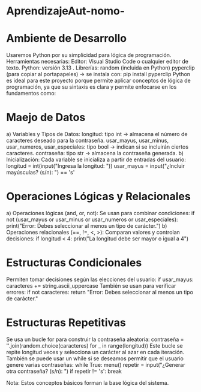 # AprendizajeAut-nomo-
# Ambiente de Desarrollo
Usaremos Python por su simplicidad para lógica de programación.
Herramientas necesarias:
Editor: Visual Studio Code o cualquier editor de texto.
Python: versión 3.13 . 
Librerías:
  random (incluida en Python)
  pyperclip (para copiar al portapapeles) → se instala con: pip install pyperclip
Python es ideal para este proyecto porque permite aplicar conceptos de lógica de programación, ya que su sintaxis es clara y permite enfocarse en los fundamentos como:
# Maejo de Datos 
  a) Variables y Tipos de Datos:
    longitud: tipo int → almacena el número de caracteres deseado para la contraseña.
    usar_mayus, usar_minus, usar_numeros, usar_especiales: tipo bool → indican si se incluirán ciertos caracteres.
    contraseña: tipo str → almacena la contraseña generada.
  b) Inicialización:
    Cada variable se inicializa a partir de entradas del usuario:
    longitud = int(input("Ingresa la longitud: "))
    usar_mayus = input("¿Incluir mayúsculas? (s/n): ") == 's'
# Operaciones Lógicas y Relacionales
  a) Operaciones lógicas (and, or, not):
  Se usan para combinar condiciones:
  if not (usar_mayus or usar_minus or usar_numeros or usar_especiales):
    print("Error: Debes seleccionar al menos un tipo de carácter.")
  b) Operaciones relacionales (==, !=, <, >):
  Comparan valores y controlan decisiones:
  if longitud < 4:
    print("La longitud debe ser mayor o igual a 4")
# Estructuras Condicionales
  Permiten tomar decisiones según las elecciones del usuario:
  if usar_mayus:
    caracteres += string.ascii_uppercase
  También se usan para verificar errores:
  if not caracteres:
    return "Error: Debes seleccionar al menos un tipo de carácter."
# Estructuras Repetitivas
  Se usa un bucle for para construir la contraseña aleatoria:
  contraseña = ''.join(random.choice(caracteres) for _ in range(longitud))
  Este bucle se repite longitud veces y selecciona un carácter al azar en cada iteración.
  También se puede usar un while si se deseamos permitir que el usuario genere varias contraseñas:
  while True:
      menu()
      repetir = input("¿Generar otra contraseña? (s/n): ")
      if repetir != 's':
          break

  Nota: Estos conceptos básicos forman la base lógica del sistema.
  
  
